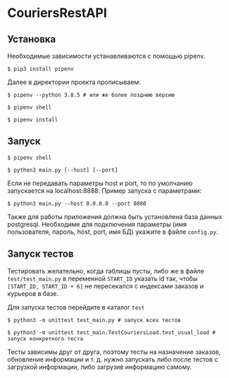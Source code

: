 # CouriersRestAPI

## Установка
Необходимые зависимости устанавливаются с помощью pipenv.

  `$ pip3 install pipenv`
  
Далее в директории проекта прописываем:

  `$ pipenv --python 3.8.5 # или же более позднюю версию` 
  
  `$ pipenv shell`
  
  `$ pipenv install`
## Запуск
  `$ pipenv shell`
  
  `$ python3 main.py [--host] [--port]`
  
  Если не передавать параметры host и port, то по умолчанию запускается на localhost:8888. Пример запуска с параметрами:
  
  `$ python3 main.py --host 0.0.0.0 --port 8080`
  
  Также для работы приложения должна быть установлена база данных postgresql. 
  Необходиме для подключения параметры (имя пользователя, пароль, host, port, имя БД) укажите в файле `config.py`. 
  
  ## Запуск тестов
  Тестировать желательно, когда таблицы пусты, либо же в файле `test/test_main.py` в переменной `START_ID` указать id так, 
  чтобы `[START_ID, START_ID + 6]` не пересекался с индексами заказов и курьеров в базе.
  
  Для запуска тестов перейдите в каталог `test`
  
  `$ python3 -m unittest test_main.py # запуск всех тестов`
  
  `$ python3 -m unittest test_main.TestCouriersLoad.test_usual_load # запуск конкретного теста`
  
  Тесты зависимы друг от друга, поэтому тесты на назначение заказов, обновление информации и т. д. нужно запускать либо после тестов с загрузкой информации, 
  либо загрузив информацию самому.
  
